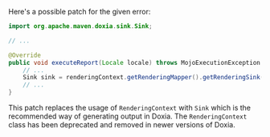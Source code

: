Here's a possible patch for the given error:

```java
import org.apache.maven.doxia.sink.Sink;

// ...

@Override
public void executeReport(Locale locale) throws MojoExecutionException {
    // ...
    Sink sink = renderingContext.getRenderingMapper().getRenderingSink();
    // ...
}
```

This patch replaces the usage of `RenderingContext` with `Sink` which is the recommended way of generating output in Doxia. The `RenderingContext` class has been deprecated and removed in newer versions of Doxia.